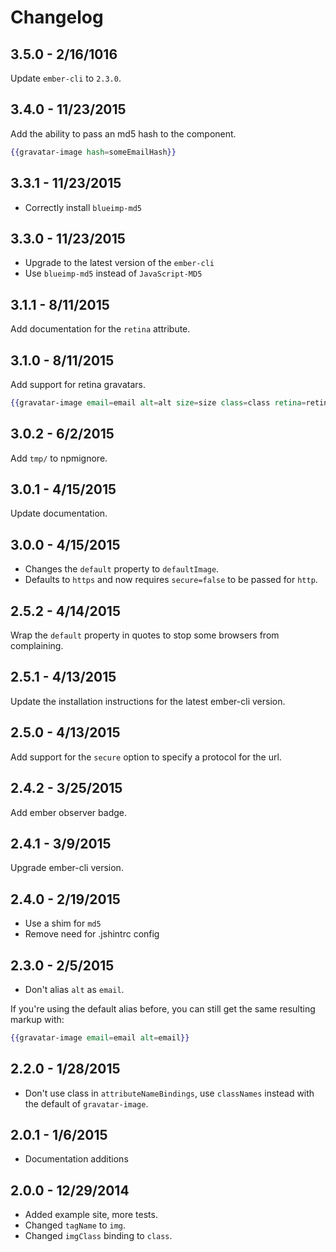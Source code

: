 # Changelog

## 3.5.0 - 2/16/1016

Update `ember-cli` to `2.3.0`.

## 3.4.0 - 11/23/2015

Add the ability to pass an md5 hash to the component.

```hbs
{{gravatar-image hash=someEmailHash}}
```

## 3.3.1 - 11/23/2015

* Correctly install `blueimp-md5`

## 3.3.0 - 11/23/2015

* Upgrade to the latest version of the `ember-cli`
* Use `blueimp-md5` instead of `JavaScript-MD5`

## 3.1.1 - 8/11/2015

Add documentation for the `retina` attribute.

## 3.1.0 - 8/11/2015

Add support for retina gravatars.

```hbs
{{gravatar-image email=email alt=alt size=size class=class retina=retina}}
```

## 3.0.2 - 6/2/2015

Add `tmp/` to npmignore.

## 3.0.1 - 4/15/2015

Update documentation.

## 3.0.0 - 4/15/2015

* Changes the `default` property to `defaultImage`.
* Defaults to `https` and now requires `secure=false` to be passed for `http`.

## 2.5.2 - 4/14/2015

Wrap the `default` property in quotes to stop some browsers from complaining.

## 2.5.1 - 4/13/2015

Update the installation instructions for the latest ember-cli version.

## 2.5.0 - 4/13/2015

Add support for the `secure` option to specify a protocol for the url.

## 2.4.2 - 3/25/2015

Add ember observer badge.

## 2.4.1 - 3/9/2015

Upgrade ember-cli version.

## 2.4.0 - 2/19/2015

* Use a shim for `md5`
* Remove need for .jshintrc config

## 2.3.0 - 2/5/2015

* Don't alias `alt` as `email`.

If you're using the default alias before, you can still get the same resulting markup with:

```hbs
{{gravatar-image email=email alt=email}}
```

## 2.2.0 - 1/28/2015

* Don't use class in `attributeNameBindings`, use `classNames` instead with the default of `gravatar-image`.

## 2.0.1 - 1/6/2015

* Documentation additions

## 2.0.0 - 12/29/2014

* Added example site, more tests.
* Changed `tagName` to `img`.
* Changed `imgClass` binding to `class`.
